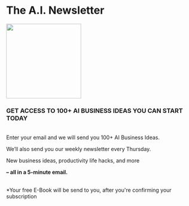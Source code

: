 # The A.I. Newsletter
<p align="left">
  <img width="200" height="200" src="https://picsum.photos/200/200">
</p>
<h3>GET ACCESS TO 100+ AI BUSINESS IDEAS YOU CAN START TODAY</h3>
<br>
Enter your email and we will send you 100+ AI Business Ideas.



We’ll also send you our weekly newsletter every Thursday. 

 

New business ideas, productivity life hacks, and more 

<strong> – all in a 5-minute email. </strong>

<div id="custom-substack-embed"></div>


<script>
  window.CustomSubstackWidget = {
    substackUrl: "fthar.substack.com",
    placeholder: "Enter Your Email Address",
    buttonText: "SUBSCRIBE",
    theme: "custom",
    colors: {
      primary: "#DBE705",
      input: "#FFFFFF",
      email: "#000000",
      text: "#000000",
    }
  };
</script>
<script src="https://substackapi.com/widget.js" async></script>
<br>
*Your free E-Book will be send to you, after you're confirming your subscription

